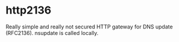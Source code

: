 # http2136

Really simple and really not secured HTTP gateway for DNS update (RFC2136). 
nsupdate is called locally.
